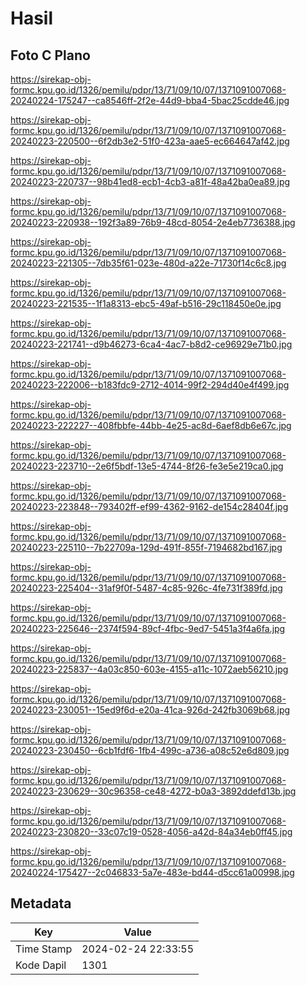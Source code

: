 # Hasil

## Foto C Plano

https://sirekap-obj-formc.kpu.go.id/1326/pemilu/pdpr/13/71/09/10/07/1371091007068-20240224-175247--ca8546ff-2f2e-44d9-bba4-5bac25cdde46.jpg

https://sirekap-obj-formc.kpu.go.id/1326/pemilu/pdpr/13/71/09/10/07/1371091007068-20240223-220500--6f2db3e2-51f0-423a-aae5-ec664647af42.jpg

https://sirekap-obj-formc.kpu.go.id/1326/pemilu/pdpr/13/71/09/10/07/1371091007068-20240223-220737--98b41ed8-ecb1-4cb3-a81f-48a42ba0ea89.jpg

https://sirekap-obj-formc.kpu.go.id/1326/pemilu/pdpr/13/71/09/10/07/1371091007068-20240223-220938--192f3a89-76b9-48cd-8054-2e4eb7736388.jpg

https://sirekap-obj-formc.kpu.go.id/1326/pemilu/pdpr/13/71/09/10/07/1371091007068-20240223-221305--7db35f61-023e-480d-a22e-71730f14c6c8.jpg

https://sirekap-obj-formc.kpu.go.id/1326/pemilu/pdpr/13/71/09/10/07/1371091007068-20240223-221535--1f1a8313-ebc5-49af-b516-29c118450e0e.jpg

https://sirekap-obj-formc.kpu.go.id/1326/pemilu/pdpr/13/71/09/10/07/1371091007068-20240223-221741--d9b46273-6ca4-4ac7-b8d2-ce96929e71b0.jpg

https://sirekap-obj-formc.kpu.go.id/1326/pemilu/pdpr/13/71/09/10/07/1371091007068-20240223-222006--b183fdc9-2712-4014-99f2-294d40e4f499.jpg

https://sirekap-obj-formc.kpu.go.id/1326/pemilu/pdpr/13/71/09/10/07/1371091007068-20240223-222227--408fbbfe-44bb-4e25-ac8d-6aef8db6e67c.jpg

https://sirekap-obj-formc.kpu.go.id/1326/pemilu/pdpr/13/71/09/10/07/1371091007068-20240223-223710--2e6f5bdf-13e5-4744-8f26-fe3e5e219ca0.jpg

https://sirekap-obj-formc.kpu.go.id/1326/pemilu/pdpr/13/71/09/10/07/1371091007068-20240223-223848--793402ff-ef99-4362-9162-de154c28404f.jpg

https://sirekap-obj-formc.kpu.go.id/1326/pemilu/pdpr/13/71/09/10/07/1371091007068-20240223-225110--7b22709a-129d-491f-855f-7194682bd167.jpg

https://sirekap-obj-formc.kpu.go.id/1326/pemilu/pdpr/13/71/09/10/07/1371091007068-20240223-225404--31af9f0f-5487-4c85-926c-4fe731f389fd.jpg

https://sirekap-obj-formc.kpu.go.id/1326/pemilu/pdpr/13/71/09/10/07/1371091007068-20240223-225646--2374f594-89cf-4fbc-9ed7-5451a3f4a6fa.jpg

https://sirekap-obj-formc.kpu.go.id/1326/pemilu/pdpr/13/71/09/10/07/1371091007068-20240223-225837--4a03c850-603e-4155-a11c-1072aeb56210.jpg

https://sirekap-obj-formc.kpu.go.id/1326/pemilu/pdpr/13/71/09/10/07/1371091007068-20240223-230051--15ed9f6d-e20a-41ca-926d-242fb3069b68.jpg

https://sirekap-obj-formc.kpu.go.id/1326/pemilu/pdpr/13/71/09/10/07/1371091007068-20240223-230450--6cb1fdf6-1fb4-499c-a736-a08c52e6d809.jpg

https://sirekap-obj-formc.kpu.go.id/1326/pemilu/pdpr/13/71/09/10/07/1371091007068-20240223-230629--30c96358-ce48-4272-b0a3-3892ddefd13b.jpg

https://sirekap-obj-formc.kpu.go.id/1326/pemilu/pdpr/13/71/09/10/07/1371091007068-20240223-230820--33c07c19-0528-4056-a42d-84a34eb0ff45.jpg

https://sirekap-obj-formc.kpu.go.id/1326/pemilu/pdpr/13/71/09/10/07/1371091007068-20240224-175427--2c046833-5a7e-483e-bd44-d5cc61a00998.jpg


## Metadata

| Key        | Value               |
| ---------- | ------------------- |
| Time Stamp | 2024-02-24 22:33:55 |
| Kode Dapil | 1301                |



